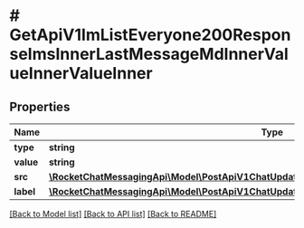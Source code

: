 # # GetApiV1ImListEveryone200ResponseImsInnerLastMessageMdInnerValueInnerValueInner

## Properties

Name | Type | Description | Notes
------------ | ------------- | ------------- | -------------
**type** | **string** |  | [optional]
**value** | **string** |  | [optional]
**src** | [**\RocketChatMessagingApi\Model\PostApiV1ChatUpdate200ResponseMessageMdInnerValueInner**](PostApiV1ChatUpdate200ResponseMessageMdInnerValueInner.md) |  | [optional]
**label** | [**\RocketChatMessagingApi\Model\PostApiV1ChatUpdate200ResponseMessageMdInnerValueInner[]**](PostApiV1ChatUpdate200ResponseMessageMdInnerValueInner.md) |  | [optional]

[[Back to Model list]](../../README.md#models) [[Back to API list]](../../README.md#endpoints) [[Back to README]](../../README.md)
